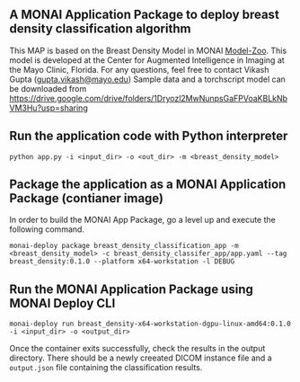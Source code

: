## A MONAI Application Package to deploy breast density classification algorithm
This MAP is based on the Breast Density Model in MONAI [Model-Zoo](https://github.com/Project-MONAI/model-zoo). This model is developed at the Center for Augmented Intelligence in Imaging at the Mayo Clinic, Florida.
For any questions, feel free to contact Vikash Gupta (gupta.vikash@mayo.edu)
Sample data and a torchscript model can be downloaded from https://drive.google.com/drive/folders/1Dryozl2MwNunpsGaFPVoaKBLkNbVM3Hu?usp=sharing


## Run the application code with Python interpreter
```
python app.py -i <input_dir> -o <out_dir> -m <breast_density_model>
```

## Package the application as a MONAI Application Package (contianer image)
In order to build the MONAI App Package, go a level up and execute the following command.
```
monai-deploy package breast_density_classification_app -m <breast_density_model> -c breast_density_classifer_app/app.yaml --tag breast_density:0.1.0 --platform x64-workstation -l DEBUG
```

## Run the MONAI Application Package using MONAI Deploy CLI
```
monai-deploy run breast_density-x64-workstation-dgpu-linux-amd64:0.1.0 -i <input_dir> -o <output_dir>
```

Once the container exits successfully, check the results in the output directory. There should be a newly creeated DICOM instance file and a `output.json` file containing the classification results.